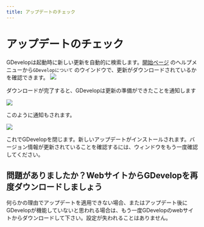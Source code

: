 ```yaml
---
title: アップデートのチェック
---
```

# アップデートのチェック 

GDevelopは起動時に新しい更新を自動的に検索します。[開始ページ](/ja/gdevelop5/interface) のヘルプメニューから`GDevelopについて` のウインドウで、更新がダウンロードされているかを確認できます。
![](/gdevelop5/interface/update-being-downloaded.png)

ダウンロードが完了すると、GDevelopは更新の準備ができたことを通知します

![](/gdevelop5/interface/update-downloaded.png)

このように通知もされます。

![](/gdevelop5/interface/update-notification-macos.png)

これでGDevelopを閉じます。新しいアップデートがインストールされます。バージョン情報が更新されていることを確認するには、ウィンドウをもう一度確認してください。

## 問題がありましたか？WebサイトからGDevelopを再度ダウンロードしましょう

何らかの理由でアップデートを適用できない場合、またはアップデート後にGDevelopが機能していないと思われる場合は、もう一度GDevelopのwebサイトからダウンロードして下さい。設定が失われることはありません。
